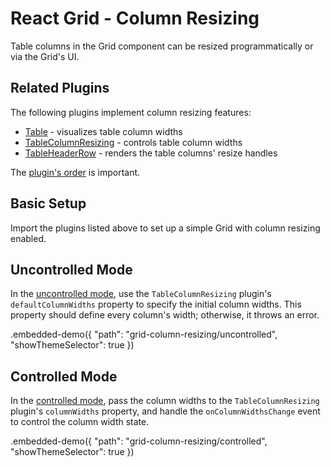 # React Grid - Column Resizing

Table columns in the Grid component can be resized programmatically or via the Grid's UI.

## Related Plugins

The following plugins implement column resizing features:

- [Table](../reference/table.md) - visualizes table column widths
- [TableColumnResizing](../reference/table-column-resizing.md) - controls table column widths
- [TableHeaderRow](../reference/table-header-row.md) - renders the table columns' resize handles

The [plugin's order](./plugin-overview.md#plugin-order) is important.

## Basic Setup

Import the plugins listed above to set up a simple Grid with column resizing enabled.

## Uncontrolled Mode

In the [uncontrolled mode](controlled-and-uncontrolled-modes.md), use the `TableColumnResizing` plugin's `defaultColumnWidths` property to specify the initial column widths. This property should define every column's width; otherwise, it throws an error.

.embedded-demo({ "path": "grid-column-resizing/uncontrolled", "showThemeSelector": true })

## Controlled Mode

In the [controlled mode](controlled-and-uncontrolled-modes.md), pass the column widths to the `TableColumnResizing` plugin's `columnWidths` property, and handle the `onColumnWidthsChange` event to control the column width state.

.embedded-demo({ "path": "grid-column-resizing/controlled", "showThemeSelector": true })
